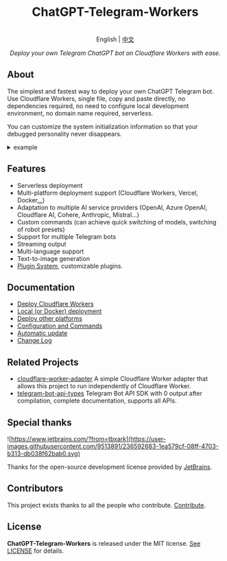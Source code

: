 
<h1 align="center">
ChatGPT-Telegram-Workers
</h1>

<p align="center">
    <br> English | <a href="README_CN.md">中文</a>
</p>
<p align="center">
    <em>Deploy your own Telegram ChatGPT bot on Cloudflare Workers with ease.</em>
</p>


## About

The simplest and fastest way to deploy your own ChatGPT Telegram bot. Use Cloudflare Workers, single file, copy and paste directly, no dependencies required, no need to configure local development environment, no domain name required, serverless.

You can customize the system initialization information so that your debugged personality never disappears.

<details>
<summary>example</summary>
<img style="max-width: 600px;" alt="image" src="./doc/demo.jpg">
</details>


## Features

- Serverless deployment
- Multi-platform deployment support (Cloudflare Workers, Vercel, Docker[...](doc/en/PLATFORM.md))
- Adaptation to multiple AI service providers (OpenAI, Azure OpenAI, Cloudflare AI, Cohere, Anthropic, Mistral...)
- Custom commands (can achieve quick switching of models, switching of robot presets)
- Support for multiple Telegram bots
- Streaming output
- Multi-language support
- Text-to-image generation
- [Plugin System](plugins), customizable plugins.


## Documentation

- [Deploy Cloudflare Workers](./doc/en/DEPLOY.md)
- [Local (or Docker) deployment](./doc/en/LOCAL.md)
- [Deploy other platforms](./doc/en/PLATFORM.md)
- [Configuration and Commands](./doc/en/CONFIG.md)
- [Automatic update](./doc/en/ACTION.md)
- [Change Log](./doc/en/CHANGELOG.md)


## Related Projects

- [cloudflare-worker-adapter](https://github.com/TBXark/cloudflare-worker-adapter)  A simple Cloudflare Worker adapter that allows this project to run independently of Cloudflare Worker.
- [telegram-bot-api-types](https://github.com/TBXark/telegram-bot-api-types)  Telegram Bot API SDK with 0 output after compilation, complete documentation, supports all APIs.


## Special thanks

![https://www.jetbrains.com/?from=tbxark](https://user-images.githubusercontent.com/9513891/236592683-1ea579cf-08ff-4703-b313-db038f62bab0.svg)

Thanks for the open-source development license provided by [JetBrains](https://www.jetbrains.com/?from=tbxark).


## Contributors

This project exists thanks to all the people who contribute. [Contribute](https://github.com/tbxark/ChatGPT-Telegram-Workers/graphs/contributors).


## License

**ChatGPT-Telegram-Workers** is released under the MIT license. [See LICENSE](LICENSE) for details.

